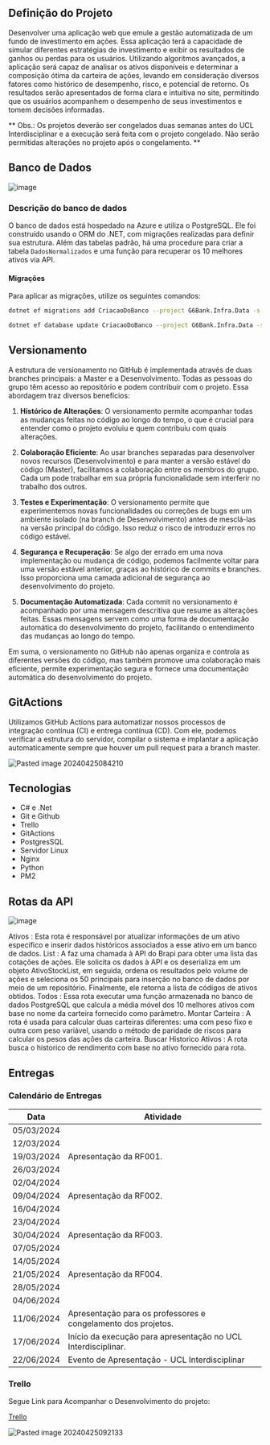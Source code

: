 
## Definição do Projeto 

Desenvolver uma aplicação web que emule a gestão automatizada de um fundo de investimento em ações. Essa aplicação terá a capacidade de simular diferentes estratégias de investimento e exibir os resultados de ganhos ou perdas para os usuários. Utilizando algoritmos avançados, a aplicação será capaz de analisar os ativos disponíveis e determinar a composição ótima da carteira de ações, levando em consideração diversos fatores como histórico de desempenho, risco, e potencial de retorno. Os resultados serão apresentados de forma clara e intuitiva no site, permitindo que os usuários acompanhem o desempenho de seus investimentos e tomem decisões informadas.

**
Obs.: Os projetos deverão ser congelados duas semanas antes do UCL Interdisciplinar e a execução será feita com o projeto congelado. Não serão permitidas alterações no projeto após o congelamento.
**
## Banco de Dados 

![image](https://github.com/andre-luiz-aquino/G6/assets/103086746/97da7083-0cf6-4eac-8507-5bc72ea1aab4)


### Descrição do banco de dados

O banco de dados está hospedado na Azure e utiliza o PostgreSQL. Ele foi construído usando o ORM do .NET, com migrações realizadas para definir sua estrutura. Além das tabelas padrão, há uma procedure para criar a tabela `DadosNormalizados` e uma função para recuperar os 10 melhores ativos via API.

#### Migrações

Para aplicar as migrações, utilize os seguintes comandos:

```Bash
dotnet ef migrations add CriacaoDoBanco --project G6Bank.Infra.Data -s G6 -c ApplicationDbContext --verbose

dotnet ef database update CriacaoDoBanco --project G6Bank.Infra.Data -s G6 -c ApplicationDbContext --verbose
```

## Versionamento 

A estrutura de versionamento no GitHub é implementada através de duas branches principais: a Master e a Desenvolvimento. Todas as pessoas do grupo têm acesso ao repositório e podem contribuir com o projeto. Essa abordagem traz diversos benefícios:

1. **Histórico de Alterações**: O versionamento permite acompanhar todas as mudanças feitas no código ao longo do tempo, o que é crucial para entender como o projeto evoluiu e quem contribuiu com quais alterações.
    
2. **Colaboração Eficiente**: Ao usar branches separadas para desenvolver novos recursos (Desenvolvimento) e para manter a versão estável do código (Master), facilitamos a colaboração entre os membros do grupo. Cada um pode trabalhar em sua própria funcionalidade sem interferir no trabalho dos outros.
    
3. **Testes e Experimentação**: O versionamento permite que experimentemos novas funcionalidades ou correções de bugs em um ambiente isolado (na branch de Desenvolvimento) antes de mesclá-las na versão principal do código. Isso reduz o risco de introduzir erros no código estável.
    
4. **Segurança e Recuperação**: Se algo der errado em uma nova implementação ou mudança de código, podemos facilmente voltar para uma versão estável anterior, graças ao histórico de commits e branches. Isso proporciona uma camada adicional de segurança ao desenvolvimento do projeto.
    
5. **Documentação Automatizada**: Cada commit no versionamento é acompanhado por uma mensagem descritiva que resume as alterações feitas. Essas mensagens servem como uma forma de documentação automática do desenvolvimento do projeto, facilitando o entendimento das mudanças ao longo do tempo.
    

Em suma, o versionamento no GitHub não apenas organiza e controla as diferentes versões do código, mas também promove uma colaboração mais eficiente, permite experimentação segura e fornece uma documentação automática do desenvolvimento do projeto.
## GitActions

Utilizamos GitHub Actions para automatizar nossos processos de integração contínua (CI) e entrega contínua (CD). Com ele, podemos verificar a estrutura do servidor, compilar o sistema e implantar a aplicação automaticamente sempre que houver um pull request para a branch master.

![Pasted image 20240425084210](https://github.com/andre-luiz-aquino/G6/assets/103086746/bff04fc1-1c8f-4fa1-8e6e-88f198c51f36)

## Tecnologias 

- C# e .Net
- Git e Github
- Trello
- GitActions
- PostgresSQL
- Servidor Linux
- Nginx
- Python
- PM2
## Rotas da API 

![image](https://github.com/andre-luiz-aquino/G6/assets/103086746/39945186-ae2d-4b5a-a4f1-114a77483029)

Ativos : Esta rota é responsável por atualizar informações de um ativo específico e inserir dados históricos associados a esse ativo em um banco de dados.
List : A faz uma chamada à API do Brapi para obter uma lista das cotações de ações. Ele solicita os dados à API e os deserializa em um objeto AtivoStockList, em seguida, ordena os resultados pelo volume de ações e seleciona os 50 principais para inserção no banco de dados por meio de um repositório. Finalmente, ele retorna a lista de códigos de ativos obtidos.
Todos : Essa rota executar uma função armazenada no banco de dados PostgreSQL que calcula a média móvel dos 10 melhores ativos com base no nome da carteira fornecido como parâmetro.
Montar Carteira : A rota é usada para calcular duas carteiras diferentes: uma com peso fixo e outra com peso variável, usando o método de paridade de riscos para calcular os pesos das ações da carteira.
Buscar Historico Ativos : A rota busca o historico de rendimento com base no ativo fornecido para rota.


## Entregas 
### Calendário de Entregas
| Data       | Atividade                                        |
|------------|--------------------------------------------------|
| 05/03/2024 |                                                  |
| 12/03/2024 |                                                  |
| 19/03/2024 | Apresentação da RF001.                           |
| 26/03/2024 |                                                  |
| 02/04/2024 |                                                  |
| 09/04/2024 | Apresentação da RF002.                           |
| 16/04/2024 |                                                  |
| 23/04/2024 |                                                  |
| 30/04/2024 | Apresentação da RF003.                           |
| 07/05/2024 |                                                  |
| 14/05/2024 |                                                  |
| 21/05/2024 | Apresentação da RF004.                           |
| 28/05/2024 |                                                  |
| 04/06/2024 |                                                  |
| 11/06/2024 | Apresentação para os professores e congelamento dos projetos. |
| 17/06/2024 | Início da execução para apresentação no UCL Interdisciplinar. |
| 22/06/2024 | Evento de Apresentação - UCL Interdisciplinar    |

### Trello
Segue Link para Acompanhar o Desenvolvimento do projeto:

[Trello](https://trello.com/b/JcQOoOn1/pi5)

![Pasted image 20240425092133](https://github.com/andre-luiz-aquino/G6/assets/103086746/fa13424e-1d0e-4364-b479-2ea485dff94d)
